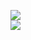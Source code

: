 [![](https://img.shields.io/badge/Made%20With-Github%20Spray-lightgrey.svg?style=for-the-badge&logo=github)](https://github.com/Annihil/github-spray#8893)  
[![](https://i.imgur.com/2DrTn0Z.gif)](https://github.com/Annihil/github-spray)
